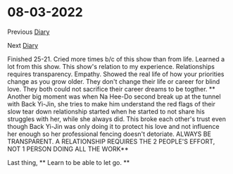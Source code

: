 # 08-03-2022

Previous [Diary](https://aryanmangla23.github.io/08-02-2022/)

Next [Diary](https://aryanmangla23.github.io/08-04-2022/)

Finished 25-21. Cried more times b/c of this show than from life. Learned a lot from this show. This show's relation to my experience. Relationships requires transparency. Empathy. Showed the real life of how your priorities change as you grow older. They don't change their life or career for blind love. They both could not sacrifice their career dreams to be togther. ** Another big moment was when Na Hee-Do second break up at the tunnel with Back Yi-Jin, she tries to make him understand the red flags of their slow tear down relationship started when he started to not share his struggles with her, while she always did. This broke each other's trust even though Back Yi-Jin was only doing it to protect his love and not influence her enough so her professional fencing doesn't detoriate. ALWAYS BE TRANSPARENT. A RELATIONSHIP REQUIRES THE 2 PEOPLE'S EFFORT, NOT 1 PERSON DOING ALL THE WORK**  

Last thing, ** Learn to be able to let go. **
